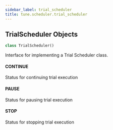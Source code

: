 ```yaml
---
sidebar_label: trial_scheduler
title: tune.scheduler.trial_scheduler
---
```


## TrialScheduler Objects

```python
class TrialScheduler()
```

Interface for implementing a Trial Scheduler class.

#### CONTINUE

Status for continuing trial execution

#### PAUSE

Status for pausing trial execution

#### STOP

Status for stopping trial execution

